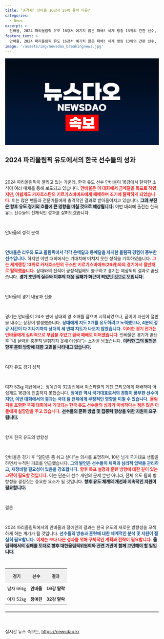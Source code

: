 ```yaml
---
title: ‘충격패’ 안바울 16강서 26위 몰락 이유?
categories:
  - News
excerpt: >
  안바울, 2024 파리올림픽 유도 16강서 예기치 않은 패배! 세계 랭킹 13위의 간판 선수, 자신감과 함께 금메달을 노렸으나 이변에 좌절. 충분히 이길 수 있었다며 아쉬움 토로. 올림픽 여정이 이렇게 끝난다니 믿기 어려운 결과!
feature_text: >
  안바울, 2024 파리올림픽 유도 16강서 예기치 않은 패배! 세계 랭킹 13위의 간판 선수, 자신감과 함께 금메달을 노렸으나 이변에 좌절. 충분히 이길 수 있었다며 아쉬움 토로. 올림픽 여정이 이렇게 끝난다니 믿기 어려운 결과!
image: '/assets/img/newsdao_breakingnews.jpg'
---
```


<p><img src="/assets/img/newsdao_breakingnews.jpg" alt="bookingtag 속보" /></p>

<h2 data-ke-size="size26">2024 파리올림픽 유도에서의 한국 선수들의 성과</h2>

<p data-ke-size="size16">&nbsp;</p>

<p>2024 파리올림픽이 열리고 있는 가운데, 한국 유도 선수 안바울이 16강에서 탈락한 소식이 여러 매체를 통해 보도되고 있습니다. <b><span style="color: #ee2323;">안바울은 이 대회에서 금메달을 목표로 하였지만, 아쉽게도 카자흐스탄의 키르기스바예프에게 패배하며 조기에 탈락하게 되었습니다.</span></b> 이는 많은 팬들과 전문가들에게 충격적인 결과로 받아들여지고 있습니다. <b><span style="background-color: #21538527;">그의 부진은 향후 유도 경기의 흐름에 큰 영향을 미칠 것으로 예상됩니다.</span></b> 이번 대회에 출전한 한국 유도 선수들의 전체적인 성과를 살펴보겠습니다.</p>

<p data-ke-size="size16">&nbsp;</p>

<p>안바울의 성적 분석</p>

<p data-ke-size="size16">&nbsp;</p>

<p><b><span style="color: #1a5490;">안바울은 리우와 도쿄 올림픽에서 각각 은메달과 동메달을 차지한 올림픽 경험이 풍부한 선수입니다.</span></b> 하지만 이번 대회에서는 기대치에 미치지 못한 성적을 기록하였습니다. <b><span style="color: #ee2323;">그는 세계랭킹 13위로 카자흐스탄의 구스만 키르기스바예프(26위)와의 경기에서 절반패로 탈락했습니다.</span></b> 상대와의 전적이 긍정적임에도 불구하고 경기는 예상외의 결과로 끝났습니다. <b><span style="background-color: #21538527;">경기 초반의 실수와 이후의 대응 실패가 화근이 되었던 것으로 보입니다.</span></b></p>

<p data-ke-size="size16">&nbsp;</p>

<p>안바울의 경기 내용과 전술</p>

<p data-ke-size="size16">&nbsp;</p>

<p>경기는 안바울이 24초 만에 상대의 양 소매를 잡으며 시작되었으나, 곧이어 자신이 절반을 내주는 상황이 발생했습니다. <b><span style="color: #1a5490;">상대에게 지도 2개를 유도하려고 노력했으나, 4분의 정규 시간이 다 지나기까지 상대의 세 번째 지도가 나오지 않았습니다.</span></b> <b><span style="color: #ee2323;">이러한 경기 전개는 안바울에게 심리적으로 부담을 주었고 결국 패배로 이어졌습니다.</span></b> 안바울은 경기가 끝난 후 “내 실력을 충분히 발휘하지 못해 아쉽다”는 소감을 남겼습니다. <b><span style="background-color: #21538527;">이러한 그의 발언은 향후 훈련 방향에 대한 고민을 나타내고 있습니다.</span></b></p>

<p data-ke-size="size16">&nbsp;</p>

<p>여자 유도 경기 성적</p>

<p data-ke-size="size16">&nbsp;</p>

<p>여자 52㎏ 체급에서는 정예린이 32강전에서 이스라엘의 게펜 프리모에게 패배하며 아쉽게도 16강에 진출하지 못했습니다. <b><span style="color: #1a5490;">정예린 역시 국가대표로서의 경험이 풍부한 선수이지만, 이번 대회에서의 결과는 국대 팀 전체에게 부정적인 영향을 미칠 수 있습니다.</span></b> <b><span style="color: #ee2323;">올림픽을 포함한 국제 대회에서 기대되는 한국 유도 선수들의 성과가 미비하다는 점은 많은 이들에게 실망감을 주고 있습니다.</span></b> <b><span style="background-color: #21538527;">선수들의 훈련 방법 및 집중력 향상을 위한 지원이 요구됩니다.</span></b></p>

<p data-ke-size="size16">&nbsp;</p>

<p>향후 한국 유도의 방향성</p>

<p data-ke-size="size16">&nbsp;</p>

<p>안바울은 경기 후 “일단은 좀 쉬고 싶다”는 의사를 표명하며, 10년 넘게 국가대표 생활을 하면서 누적된 피로를 언급했습니다. <b><span style="color: #1a5490;">그의 발언은 선수들이 체력과 심리적 압박을 관리하고, 재정비할 필요성이 있음을 강조합니다.</span></b> <b><span style="color: #ee2323;">향후 목표 설정과 훈련 방향에 대한 깊이 있는 고민이 필요할 것입니다.</span></b> 이는 단순히 선수 개인의 문제 뿐만 아니라, 전체 유도 팀의 방향성을 결정짓는 중요한 요소가 될 것입니다. <b><span style="background-color: #21538527;">향후 유도 체계의 개선과 지속적인 지원이 필요합니다.</span></b></p>

<p data-ke-size="size16">&nbsp;</p>

<p>결론</p>

<p data-ke-size="size16">&nbsp;</p>

<p>2024 파리올림픽에서의 안바울과 정예린의 결과는 한국 유도의 새로운 방향성을 모색하게 하는 계기가 될 것입니다. <b><span style="color: #1a5490;">선수들의 방송과 훈련에 대한 체계적인 분석 및 지원이 절실히 필요합니다.</span></b> <b><span style="color: #ee2323;">이제는 보다 나은 성과를 위해 구체적인 계획과 전략이 필요합니다.</span></b> <b><span style="background-color: #21538527;">올림픽에서의 실패를 토대로 향후 대한올림픽위원회와 관련 기관이 함께 고민해야 할 일입니다.</span></b></p>

<p data-ke-size="size16">&nbsp;</p>

<table style="width: 100%; border-collapse: collapse;">
  <tr>
    <th style="text-align: center; height: 40px; background-color: #f0f0f0;"><b>경기</b></th>
    <th style="text-align: center; height: 40px; background-color: #f0f0f0;"><b>선수</b></th>
    <th style="text-align: center; height: 40px; background-color: #f0f0f0;"><b>결과</b></th>
  </tr>
  <tr>
    <td style="text-align: center; height: 30px;">남자 66㎏</td>
    <td style="text-align: center; height: 30px;"><b>안바울</b></td>
    <td style="text-align: center; height: 30px;"><b>16강 탈락</b></td>
  </tr>
  <tr>
    <td style="text-align: center; height: 30px;">여자 52㎏</td>
    <td style="text-align: center; height: 30px;"><b>정예린</b></td>
    <td style="text-align: center; height: 30px;"><b>32강 탈락</b></td>
  </tr>
</table>

<hr style="border: 2px solid #ccc; margin-top: 20px; margin-bottom: 20px;">

<p data-ke-size="size16">&nbsp;</p>
실시간 뉴스 속보는, <a href="https://newsdao.kr" rel="dofollow">https://newsdao.kr</a>


